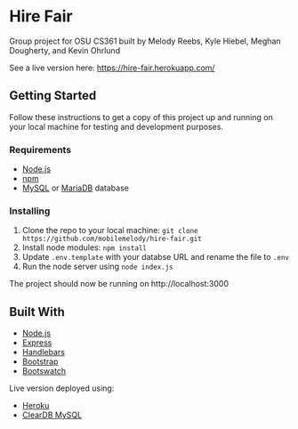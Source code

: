 # Hire Fair
Group project for OSU CS361 built by Melody Reebs, Kyle Hiebel, Meghan Dougherty, and Kevin Ohrlund

See a live version here: <https://hire-fair.herokuapp.com/>
## Getting Started
Follow these instructions to get a copy of this project up and running on your local machine for testing and development purposes.
### Requirements
- [Node.js](https://nodejs.org)
- [npm](https://www.npmjs.com/)
- [MySQL](https://www.mysql.com/) or [MariaDB](https://mariadb.org/) database
### Installing
1. Clone the repo to your local machine: `git clone https://github.com/mobilemelody/hire-fair.git`
2. Install node modules: `npm install`
3. Update `.env.template` with your databse URL and rename the file to `.env`
4. Run the node server using `node index.js`

The project should now be running on http://localhost:3000
## Built With
- [Node.js](https://nodejs.org)
- [Express](https://expressjs.com/)
- [Handlebars](https://handlebarsjs.com/)
- [Bootstrap](http://getbootstrap.com/)
- [Bootswatch](https://bootswatch.com/)

Live version deployed using:
- [Heroku](https://www.heroku.com/)
- [ClearDB MySQL](https://elements.heroku.com/addons/cleardb)